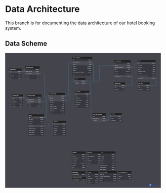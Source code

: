 # Data Architecture 

This branch is for documenting the data architecture of our hotel booking system.


## Data Scheme
![data scheme](https://github.com/N4ims/hotel-system/blob/data-architecture/hotel_booking_datascheme.png "Data scheme for the booking system")
